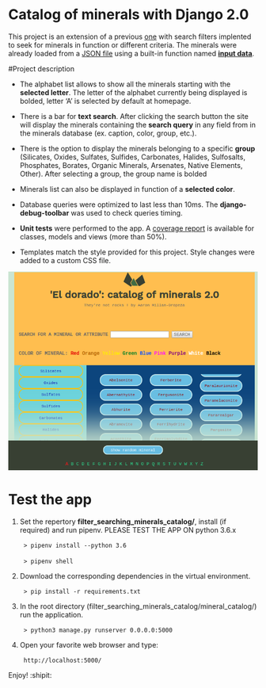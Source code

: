 # Catalog of minerals with Django 2.0

This project is an extension of a previous [one](https://github.com/AaronMillOro/Mineral_catalog_Django) with search filters implented to seek for minerals in function or different criteria. The minerals were already loaded from a [JSON file](https://github.com/AaronMillOro/filter_searching_minerals_catalog/tree/master/mineral_catalog/minerals/resources) using a built-in function named [**input data**](https://github.com/AaronMillOro/filter_searching_minerals_catalog/blob/master/mineral_catalog/minerals/management/commands/input_data.py). 

#Project description
* The alphabet list allows to show all the minerals starting with the **selected letter**. The letter of the alphabet currently being displayed is bolded, letter ‘A’ is selected by default at homepage.

* There is a bar for **text search**. After clicking the search button  the site will display the minerals containing the **search query** in any field from in the minerals database (ex. caption, color, group, etc.).

* There is the option to display the minerals belonging to a specific **group** (Silicates, Oxides, Sulfates, Sulfides, Carbonates, Halides, Sulfosalts, Phosphates, Borates, Organic Minerals, Arsenates, Native Elements, Other). After selecting a group, the group name is bolded

* Minerals list can also be displayed in function of a **selected color**.
   
* Database queries were optimized to last less than 10ms. The **django-debug-toolbar** was used to check queries timing.


* **Unit tests** were performed to the app. A [coverage report](https://github.com/AaronMillOro/filter_searching_minerals_catalog/blob/master/mineral_catalog/htmlcov/index.html) is available for classes, models and views (more than 50%).

* Templates match the style provided for this project. Style changes were added to a custom CSS file. 

![Figure display](https://github.com/AaronMillOro/filter_searching_minerals_catalog/blob/master/mineral_catalog/minerals/resources/home_page.png)

# Test the app
1. Set the repertory **filter_searching_minerals_catalog/**, install (if required) and run pipenv. PLEASE TEST THE APP ON python 3.6.x

		> pipenv install --python 3.6
		
		> pipenv shell

2. Download the corresponding dependencies in the virtual environment. 

		> pip install -r requirements.txt
		

3. In the root directory (filter_searching_minerals_catalog/mineral_catalog/) run the application.
		
		> python3 manage.py runserver 0.0.0.0:5000

4. Open your favorite web browser and type:

		http://localhost:5000/



Enjoy! :shipit:
